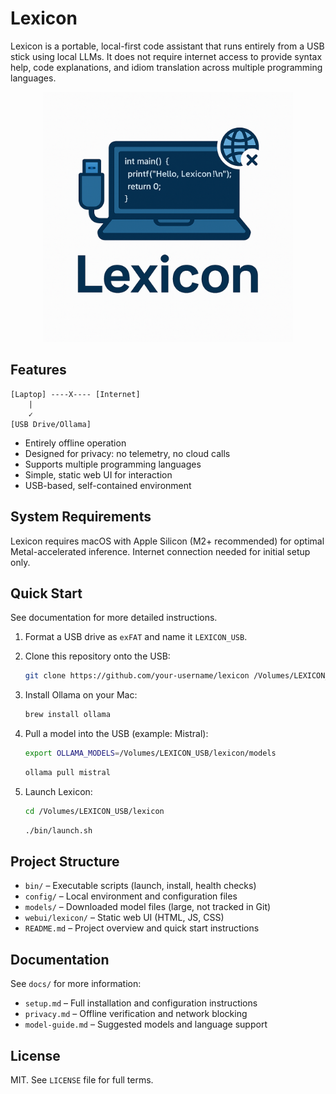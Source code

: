 # Lexicon

Lexicon is a portable, local-first code assistant that runs entirely from a USB stick using local LLMs. It does not
require internet access to provide syntax help, code explanations, and idiom translation across multiple programming
languages.

<p align="center">
  <img src="res/logo.png" alt="Lexicon Logo" width="400">
</p>

## Features

```
[Laptop] ----X---- [Internet]
    |
    ✓
[USB Drive/Ollama]
```
- Entirely offline operation
- Designed for privacy: no telemetry, no cloud calls
- Supports multiple programming languages
- Simple, static web UI for interaction
- USB-based, self-contained environment

## System Requirements

Lexicon requires macOS with Apple Silicon (M2+ recommended) for optimal Metal-accelerated inference. Internet connection
needed for initial setup only.

## Quick Start

See documentation for more detailed instructions.

1. Format a USB drive as `exFAT` and name it `LEXICON_USB`.

2. Clone this repository onto the USB:

    ```bash
    git clone https://github.com/your-username/lexicon /Volumes/LEXICON_USB/lexicon
    ```

3. Install Ollama on your Mac:

    ```bash
    brew install ollama
    ```

4. Pull a model into the USB (example: Mistral):

    ```bash
    export OLLAMA_MODELS=/Volumes/LEXICON_USB/lexicon/models
    ```
    ```bash
    ollama pull mistral
    ```

5. Launch Lexicon:

    ```bash
    cd /Volumes/LEXICON_USB/lexicon
    ```
    ```bash
    ./bin/launch.sh
    ```

## Project Structure

- `bin/` – Executable scripts (launch, install, health checks)
- `config/` – Local environment and configuration files
- `models/` – Downloaded model files (large, not tracked in Git)
- `webui/lexicon/` – Static web UI (HTML, JS, CSS)
- `README.md` – Project overview and quick start instructions

## Documentation

See `docs/` for more information:
- `setup.md` – Full installation and configuration instructions
- `privacy.md` – Offline verification and network blocking
- `model-guide.md` – Suggested models and language support

## License

MIT. See `LICENSE` file for full terms.

